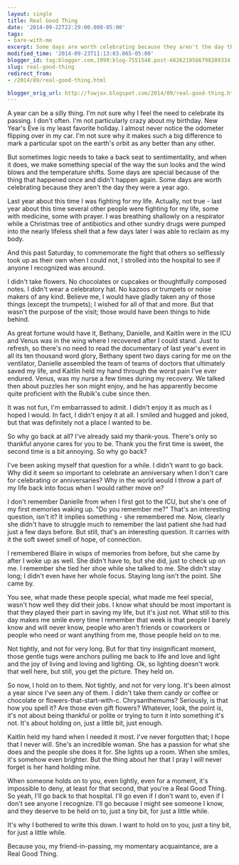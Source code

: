 ```yaml
---
layout: single
title: Real Good Thing
date: '2014-09-22T22:29:00.000-05:00'
tags: 
- bare-with-me
excerpt: Some days are worth celebrating because they aren't the day they were a year ago.
modified_time: '2014-09-23T11:13:03.065-05:00'
blogger_id: tag:blogger.com,1999:blog-7551548.post-6626219566798209334
slug: real-good-thing
redirect_from: 
- /2014/09/real-good-thing.html

blogger_orig_url: http://fuwjax.blogspot.com/2014/09/real-good-thing.html
---
```


A year can be a silly thing. I'm not sure why I feel the need to celebrate its passing. I don't often. I'm not particularly crazy about my birthday. New Year's Eve is my least favorite holiday. I almost never notice the odometer flipping over in my car. I'm not sure why it makes such a big difference to mark a particular spot on the earth's orbit as any better than any other.

But sometimes logic needs to take a back seat to sentimentality, and when it does, we make something special of the way the sun looks and the wind blows and the temperature shifts. Some days are special because of the thing that happened once and didn't happen again. Some days are worth celebrating because they aren't the day they were a year ago.

Last year about this time I was fighting for my life. Actually, not true - last year about this time several other people were fighting for my life, some with medicine, some with prayer. I was breathing shallowly on a respirator while a Christmas tree of antibiotics and other sundry drugs were pumped into the nearly lifeless shell that a few days later I was able to reclaim as my body.

And this past Saturday, to commemorate the fight that others so selflessly took up as their own when I could not, I strolled into the hospital to see if anyone I recognized was around.

I didn't take flowers. No chocolates or cupcakes or thoughtfully composed notes. I didn't wear a celebratory hat. No kazoos or trumpets or noise makers of any kind. Believe me, I would have gladly taken any of those things (except the trumpets); I wished for all of that and more. But that wasn't the purpose of the visit; those would have been things to hide behind.

As great fortune would have it, Bethany, Danielle, and Kaitlin were in the ICU and Venus was in the wing where I recovered after I could stand. Just to refresh, so there's no need to read the documentary of last year's event in all its ten thousand word glory, Bethany spent two days caring for me on the ventilator, Danielle assembled the team of teams of doctors that ultimately saved my life, and Kaitlin held my hand through the worst pain I've ever endured. Venus, was my nurse a few times during my recovery. We talked then about puzzles her son might enjoy, and he has apparently become quite proficient with the Rubik's cube since then.

It was not fun, I'm embarrassed to admit. I didn't enjoy it as much as I hoped I would. In fact, I didn't enjoy it at all. I smiled and hugged and joked, but that was definitely not a place I wanted to be.

So why go back at all? I've already said my thank-yous. There's only so thankful anyone cares for you to be. Thank you the first time is sweet, the second time is a bit annoying. So why go back?

I've been asking myself that question for a while. I didn't want to go back. Why did it seem so important to celebrate an anniversary when I don't care for celebrating or anniversaries? Why in the world would I throw a part of my life back into focus when I would rather move on?

I don't remember Danielle from when I first got to the ICU, but she's one of my first memories waking up. "Do you remember me?" That's an interesting question, isn't it? It implies something - she remembered me. Now, clearly she didn't have to struggle much to remember the last patient she had had just a few days before. But still, that's an interesting question. It carries with it the soft sweet smell of hope, of connection.

I remembered Blaire in wisps of memories from before, but she came by after I woke up as well. She didn't have to, but she did, just to check up on me. I remember she tied her shoe while she talked to me. She didn't stay long; I didn't even have her whole focus. Staying long isn't the point. She came by.

You see, what made these people special, what made me feel special, wasn't how well they did their jobs. I know what should be most important is that they played their part in saving my life, but it's just not. What still to this day makes me smile every time I remember that week is that people I barely know and will never know, people who aren't friends or coworkers or people who need or want anything from me, those people held on to me.

Not tightly, and not for very long. But for that tiny insignificant moment, those gentle tugs were anchors pulling me back to life and love and light and the joy of living and loving and lighting. Ok, so lighting doesn't work that well here, but still, you get the picture. They held on.

So now, I hold on to them. Not tightly, and not for very long. It's been almost a year since I've seen any of them. I didn't take them candy or coffee or chocolate or flowers-that-start-with-c. Chrysanthemums? Seriously, is that how you spell it? Are those even gift flowers? Whatever, look, the point is, it's not about being thankful or polite or trying to turn it into something it's not. It's about holding on, just a little bit, just enough.

Kaitlin held my hand when I needed it most. I've never forgotten that; I hope that I never will. She's an incredible woman. She has a passion for what she does and the people she does it for. She lights up a room. When she smiles, it's somehow even brighter. But the thing about her that I pray I will never forget is her hand holding mine.

When someone holds on to you, even lightly, even for a moment, it's impossible to deny, at least for that second, that you're a Real Good Thing. So yeah, I'll go back to that hospital. I'll go even if I don't want to, even if I don't see anyone I recognize. I'll go because I might see someone I know, and they deserve to be held on to, just a tiny bit, for just a little while.

It's why I bothered to write this down. I want to hold on to you, just a tiny bit, for just a little while.

Because you, my friend-in-passing, my momentary acquaintance, are a Real Good Thing.